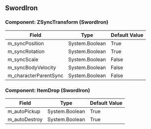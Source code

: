 ## SwordIron

### Component: ZSyncTransform (SwordIron)

|Field|Type|Default Value|
|---|---|---|
|m_syncPosition|System.Boolean|True|
|m_syncRotation|System.Boolean|True|
|m_syncScale|System.Boolean|False|
|m_syncBodyVelocity|System.Boolean|False|
|m_characterParentSync|System.Boolean|False|

### Component: ItemDrop (SwordIron)

|Field|Type|Default Value|
|---|---|---|
|m_autoPickup|System.Boolean|True|
|m_autoDestroy|System.Boolean|True|

